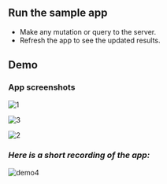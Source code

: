 ## Run the sample app

- Make any mutation or query to the server.
- Refresh the app to see the updated results.


## Demo

### App screenshots


![1](https://user-images.githubusercontent.com/33238323/63285214-e60c5780-c2d2-11e9-8111-761bb9265d70.png)



![3](https://user-images.githubusercontent.com/33238323/63285291-050ae980-c2d3-11e9-8ec8-3b16c6554299.png)



![2](https://user-images.githubusercontent.com/33238323/63285249-f6243700-c2d2-11e9-89fc-0f820a5389b6.png)






### _Here is a short recording of the app:_





![demo4](https://user-images.githubusercontent.com/33238323/63386188-12ea6880-c3c0-11e9-8431-7156413309e5.gif)


